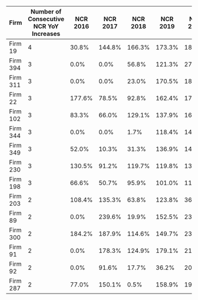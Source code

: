 | Firm | Number of Consecutive NCR YoY Increases | NCR 2016 | NCR 2017 | NCR 2018 | NCR 2019 | NCR 2020 |
|---|---|---|---|---|---|---|
| Firm 19 | 4 | 30.8% | 144.8% | 166.3% | 173.3% | 185.2% |
| Firm 394 | 3 | 0.0% | 0.0% | 56.8% | 121.3% | 275.1% |
| Firm 311 | 3 | 0.0% | 0.0% | 23.0% | 170.5% | 189.9% |
| Firm 22 | 3 | 177.6% | 78.5% | 92.8% | 162.4% | 178.0% |
| Firm 102 | 3 | 83.3% | 66.0% | 129.1% | 137.9% | 167.8% |
| Firm 344 | 3 | 0.0% | 0.0% | 1.7% | 118.4% | 145.5% |
| Firm 349 | 3 | 52.0% | 10.3% | 31.3% | 136.9% | 144.7% |
| Firm 230 | 3 | 130.5% | 91.2% | 119.7% | 119.8% | 131.4% |
| Firm 198 | 3 | 66.6% | 50.7% | 95.9% | 101.0% | 118.5% |
| Firm 203 | 2 | 108.4% | 135.3% | 63.8% | 123.8% | 365.4% |
| Firm 89 | 2 | 0.0% | 239.6% | 19.9% | 152.5% | 239.3% |
| Firm 300 | 2 | 184.2% | 187.9% | 114.6% | 149.7% | 232.5% |
| Firm 91 | 2 | 0.0% | 178.3% | 124.9% | 179.1% | 215.5% |
| Firm 92 | 2 | 0.0% | 91.6% | 17.7% | 36.2% | 200.4% |
| Firm 287 | 2 | 77.0% | 150.1% | 0.5% | 158.9% | 191.3% |
